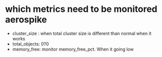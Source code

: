 # which metrics need to be monitored aerospike

- cluster_size : when total cluster size is different than normal when it works
- total_objects: 0?0
- memory_free: monitor memory_free_pct. When it going low

